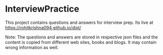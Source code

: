 # InterviewPractice

This project contains questions and answers for interview prep. Its live at https://rohitkrishna094.github.io/dist/

Note: The questions and answers are stored in respective json files and the content is copied from different web sites, books and blogs. It may contain wrong information as well.
